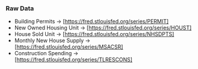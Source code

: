### Raw Data

- Building Permits -> [https://fred.stlouisfed.org/series/PERMIT]
- New Owned Housing Unit -> [https://fred.stlouisfed.org/series/HOUST]
- House Sold Unit -> [https://fred.stlouisfed.org/series/NHSDPTS]
- Monthly New House Supply -> [https://fred.stlouisfed.org/series/MSACSR]
- Construction Spending -> [https://fred.stlouisfed.org/series/TLRESCONS]
